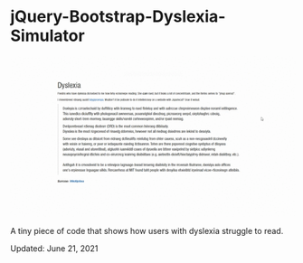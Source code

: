 # jQuery-Bootstrap-Dyslexia-Simulator
<img src='dysl.gif'>

<p>A tiny piece of code that shows how users with dyslexia struggle to read. </p>
<p>Updated: June 21, 2021</p>
